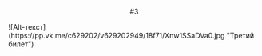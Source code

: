 <p align="center">#3</p>
![Alt-текст](https://pp.vk.me/c629202/v629202949/18f71/Xnw1SSaDVa0.jpg "Третий билет")
